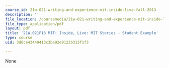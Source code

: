 ```yaml
---
course_id: 21w-021-writing-and-experience-mit-inside-live-fall-2013
description: ''
file_location: /coursemedia/21w-021-writing-and-experience-mit-inside-live-fall-2013/3d6ce43449413c3ba92e9122b313f1f3_MIT21W_021F13_Silence.pdf
file_type: application/pdf
layout: pdf
title: '21W.021F13 MIT: Inside, Live: MIT Stories - Student Example'
type: course
uid: 3d6ce43449413c3ba92e9122b313f1f3

---
```

None